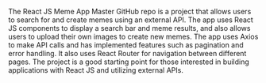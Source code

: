 The React JS Meme App Master GitHub repo is a project that allows users to search for and create memes using an external API. The app uses React JS components to display a search bar and meme results, and also allows users to upload their own images to create new memes. The app uses Axios to make API calls and has implemented features such as pagination and error handling. It also uses React Router for navigation between different pages. The project is a good starting point for those interested in building applications with React JS and utilizing external APIs.




